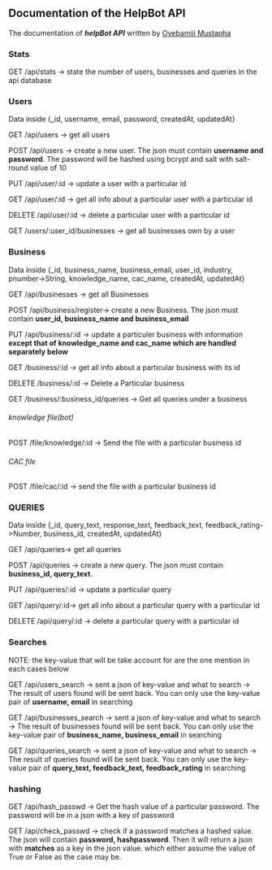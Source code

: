 ## Documentation of the HelpBot API

The documentation of ***helpBot API*** written by [Oyebamiji Mustapha](https://twitter.com/musoye1)


### Stats

GET /api/stats -> state the number of users, businesses and queries in the api database


### Users

Data inside {_id, username, email, password, createdAt, updatedAt}

GET /api/users -> get all users

POST /api/users -> create a new user.
The json must contain **username and password**. The password will be hashed using bcrypt and salt with salt-round value of 10

PUT /api/user/:id -> update a user with a particular id

GET /api/user/:id -> get all info about a particular user with a particular id

DELETE /api/user/:id -> delete a particular user with a particular id

GET /users/:user_id/businesses -> get all businesses own by a user


### Business
Data inside {_id, business_name, business_email, user_id, industry,  pnumber->String, knowledge_name, cac_name, createdAt, updatedAt}

GET /api/businesses -> get all Businesses

POST /api/business/register-> create a new Business.
The json must contain **user_id, business_name and business_email**

PUT /api/business/:id -> update a particuler business with information **except that of  knowledge_name and cac_name which are handled separately below**

GET /business/:id -> get all info about a particular business with its id

DELETE /business/:id -> Delete a Particular business

GET /business/:business_id/queries -> Get all queries under a business

###### knowledge file(bot)
POST /file/knowledge/:id -> Send the file with a particular business id

###### CAC file
POST /file/cac/:id -> send the file with a particular business id

### QUERIES

Data inside {_id, query_text, response_text, feedback_text, feedback_rating->Number, business_id, createdAt, updatedAt}

GET /api/queries-> get all queries

POST /api/queries -> create a new query.
The json must contain **business_id, query_text**.

PUT /api/queries/:id -> update a particular query

GET /api/query/:id-> get all info about a particular query with a particular id

DELETE /api/query/:id -> delete a particular query with a particular id

### Searches
NOTE: the key-value that will be take account for are the one mention in each cases below

GET /api/users_search -> sent a json of key-value and what to search
-> The result of users found will be sent back.
You can only use the  key-value pair of  **username, email** in searching

GET /api/businesses_search -> sent a json of key-value and what to search
-> The result of businesses found will be sent back.
You can only use the  key-value pair of  **business_name, business_email** in searching

GET /api/queries_search -> sent a json of key-value and what to search
-> The result of queries found will be sent back.
You can only use the  key-value pair of  **query_text, feedback_text, feedback_rating** in searching

### hashing

GET /api/hash_passwd -> Get the hash value of a particular password. The password will be in a json with a key  of password

GET /api/check_passwd -> check if a password matches a hashed value. The json will contain **password, hashpassword**. Then it will return a json with **matches** as a key in the json value. which either assume the value of True or False as the case may be.
